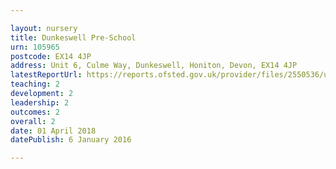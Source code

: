 ```yaml
---

layout: nursery
title: Dunkeswell Pre-School
urn: 105965
postcode: EX14 4JP
address: Unit 6, Culme Way, Dunkeswell, Honiton, Devon, EX14 4JP
latestReportUrl: https://reports.ofsted.gov.uk/provider/files/2550536/urn/105965.pdf
teaching: 2
development: 2
leadership: 2
outcomes: 2
overall: 2
date: 01 April 2018 
datePublish: 6 January 2016

---
```

